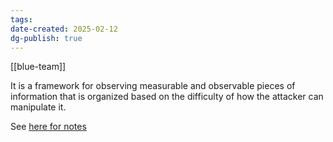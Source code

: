 ```yaml
---
tags: 
date-created: 2025-02-12
dg-publish: true
---
```

[[blue-team]]

It is a framework for observing measurable and observable pieces of information that is organized based on the difficulty of how the attacker can manipulate it.

See [here for notes](obsidian://open?vault=notes&file=Atlas%2FCyber%20Defense%2FPyramid%20of%20Pain)
